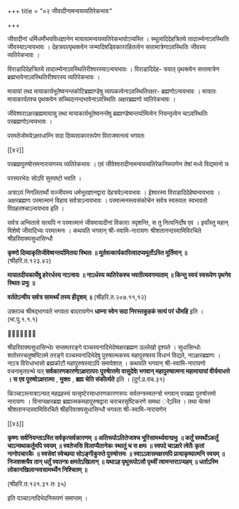 +++
title = "०२ जीवादीनामन्वयव्यतिरेकभावः"

+++

जीवादीनां धर्मिधर्मोभयविधज्ञानेन मायायामन्वयव्यतिरेकभावोऽप्यस्ति । स्थूलादिदेहत्रितये तादात्म्येनाऽवस्थितिः जीवस्याऽन्वयभावः । देहत्रयात्पृथक्त्वेन जन्मादिषड्विकाररहितत्वेन सत्तामात्रेणाऽवस्थितिः जीवस्य व्यतिरेकभावः ।

विराडादिदेहत्रितये तादात्म्येनाऽवस्थितिरीश्वरस्याऽन्वयभावः । विराडादिदेह- त्रयात् पृथक्त्वेन सत्तामात्रेण ब्रह्मभावेनाऽवस्थितिरीश्वरस्य व्यतिरेकभावः ।

मायायां तथा मायाकार्यभूतेष्वनन्तकोटिब्रह्माण्डेषु व्यापकत्वेनाऽवस्थितिरक्षर- ब्रह्मणोऽन्वयभावः । मायातः मायाकार्यतश्च पृथक्त्वेन सच्चिदानन्दभावेनाऽवस्थितिः अक्षरब्रह्मणो व्यतिरेकभावः ।

जीवेश्वराऽक्षरब्रह्ममायासु तथा मायाकार्यभूतेष्वनन्तेषु ब्रह्माण्डेष्वन्तर्यामित्वेन नियन्तृत्वेन चाऽवस्थितिः परब्रह्मणोऽन्वयभावः ।

परमतेजोमयेऽक्षरधाम्नि सदा दिव्यसाकाररूपेण विराजमानत्वं भगवतः



[[४२]]

परब्रह्मपुरुषोत्तमनारायणस्य व्यतिरेकभावः । एवं जीवेश्वरादीनामन्वयव्यतिरेकनिरूपणेन तेषां मध्ये विद्यमानो यः

परस्परभेदः सोऽपि सुस्पष्टो भवति ।

अत्राऽयं निगलितार्थो यज्जीवस्य धर्मभूतज्ञानद्वारा देहत्रयेऽन्वयभावः । ईश्वरस्य विराडादिदेहेष्वन्वयभावः । अक्षरब्रह्मणः परमात्मानं विहाय सर्वत्राऽन्वयभावः । परमात्मनस्त्वसंकोचेन सर्वत्र स्वरूपतः स्वभावतो विग्रहतश्चाऽन्वयभाव इति ।

सर्वत्र अन्वितत्वे सत्यपि न परमात्मानं जीवमायादीनां विकाराः स्पृशन्ति, स तु नित्यनिर्दोष एव । इयाँस्तु महान् विशेषो जीवादिभ्यः परमात्मनः । कथयति भगवान् श्री-स्वामि-नारायणः श्रीशतानन्दस्वामिविरचिते श्रीहरिवाक्यसुधासिन्धौ

**कृष्णो दिव्याकृतिजीवेष्वन्तर्यामितया स्थितः ॥  मूर्तवत्कार्यकारित्वादप्यमूर्तोऽस्ति मूर्तिमान् ॥** (श्रीहरि.त.१२३.४२)

**मायातदीयकार्येषु हरेरर्धस्य नाऽन्वयः ॥  नाऽर्धस्य व्यतिरेकश्च भवतीत्यवगम्यताम् ॥ किन्तु स्वयं स्वरूपेण पृथगेव स्थितः प्रभुः ॥** 

**वर्ततेऽन्वीय सर्वत्र सामर्थ्यं तस्य हीदृशम् ॥** (श्रीहरि.त.२०७.११,१२)

उक्तञ्च श्रीमद्भागवते भगवता बादरायणेन **धाम्ना स्वेन सदा निरस्तकुहकं सत्यं परं धीमहि** इति । (भा.पु.१.१.१)



श्रीहरिवाक्यसुधासिन्धाेः सप्तमतरङ्गे पञ्चस्वनादिभेदेष्वक्षरब्रह्मण उल्लेखो दृश्यते । सुधासिन्धोः शतोत्तरचतुष्षष्टितमे तरङ्गे पञ्चस्वनादिभेदेषु पुरुषात्मकस्य महापुरुषस्य विधानं विद्यते, नाऽक्षरब्रह्मणः । नाऽत्र विराेधाभासो ब्रह्मकोटौ महापुरुषस्याऽपि समावेशात् । कथयति भगवान् श्री-स्वामि-नारायणो वचनामृतग्रन्थे यत् **सर्वकारणकारणाेऽक्षरात्परः पुरुषाेत्तमाे वासुदेवाे भगवान् महापुरुषात्मना महामायायां वीर्यमाधत्ते । स एव पुरुषोऽक्षरात्मा** ,  **मुक्तः** ,  **ब्रह्म चेति संकीर्त्यते** इति । (दुर्ग.प्र.वच.३१)

किञ्चाऽस्त्यत्राऽन्यत् महद्रहस्यं यत्सृष्टेरसाधारणकारणरूपः सर्वतन्त्रस्वतन्त्रो भगवान् परब्रह्म पुरुषोत्तमो नारायणः । विनाप्यक्षरब्रह्म ब्रह्मात्मकमहापुरुषद्वारा चराचरसृष्टिकरणे समथा र्ेऽस्ति । तथा चाेक्तं श्रीशतानन्दस्वामिविरचिते श्रीहरिवाक्यसुधासिन्धौ भगवता श्री-स्वामि-नारायणेन

[[४३]]

**कृष्णः सर्वनियन्ताऽस्ति सर्वकृत्सर्वकारणम् ॥  अतिरूपोऽतितेजाश्च भूरिसामर्थ्यवान्प्रभुः ॥ कर्तुं समर्थोऽकर्तुं चाऽन्यथाकर्तुमपि स्वयम् ॥  स्वतेजसि विलाप्यैतानेकः स्थातुं च स क्षमः ॥ स्वपदे चाऽक्षरे त्वेतैः कृतां नानोपचारकैः ॥  स्वसेवां स्वेच्छया सोऽङ्गीकुरुते पुरुषोत्तमः ॥ स्वाऽऽवासमक्षरमपि प्रत्याकृष्यात्मनि स्वयम् ॥  निजशक्त्यैव तान् धर्तुं स्वतन्त्रः क्षमतेऽखिलान् ॥ यथाऽह पृथुरूपोऽसौ पृथ्वीं त्वामन्तराऽप्यहम् ॥  धर्ताऽस्मि लोकानखिलान्स्वसामर्थ्येन निश्चितम् ॥** 

(श्रीहरि.त.१२१.३१ तः ३५)

इति पञ्चाऽनादिभेदनिरूपणं समाप्तम् ।
